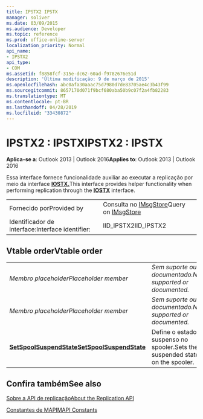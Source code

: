 ```yaml
---
title: IPSTX2 IPSTX
manager: soliver
ms.date: 03/09/2015
ms.audience: Developer
ms.topic: reference
ms.prod: office-online-server
localization_priority: Normal
api_name:
- IPSTX2
api_type:
- COM
ms.assetid: f8858fcf-315e-dc62-60ad-f9782676e51d
description: 'Última modificação: 9 de março de 2015'
ms.openlocfilehash: abc0afa30aaac75d7980d7de83705ae4c3b43f99
ms.sourcegitcommit: 8657170d071f9bcf680aba50b9c07f2a4fb82283
ms.translationtype: MT
ms.contentlocale: pt-BR
ms.lasthandoff: 04/28/2019
ms.locfileid: "33430872"
---
```

# <a name="ipstx2--ipstx"></a><span data-ttu-id="1a0f7-103">IPSTX2 : IPSTX</span><span class="sxs-lookup"><span data-stu-id="1a0f7-103">IPSTX2 : IPSTX</span></span>

  
  
<span data-ttu-id="1a0f7-104">**Aplica-se a**: Outlook 2013 | Outlook 2016</span><span class="sxs-lookup"><span data-stu-id="1a0f7-104">**Applies to**: Outlook 2013 | Outlook 2016</span></span> 
  
<span data-ttu-id="1a0f7-105">Essa interface fornece funcionalidade auxiliar ao executar a replicação por meio da interface **[IOSTX.](iostxiunknown.md)**</span><span class="sxs-lookup"><span data-stu-id="1a0f7-105">This interface provides helper functionality when performing replication through the **[IOSTX](iostxiunknown.md)** interface.</span></span> 
  
|||
|:-----|:-----|
|<span data-ttu-id="1a0f7-106">Fornecido por</span><span class="sxs-lookup"><span data-stu-id="1a0f7-106">Provided by</span></span>  <br/> |<span data-ttu-id="1a0f7-107">Consulta no [IMsgStore](imsgstoreimapiprop.md)</span><span class="sxs-lookup"><span data-stu-id="1a0f7-107">Query on [IMsgStore](imsgstoreimapiprop.md)</span></span> <br/> |
|<span data-ttu-id="1a0f7-108">Identificador de interface:</span><span class="sxs-lookup"><span data-stu-id="1a0f7-108">Interface identifier:</span></span>  <br/> |<span data-ttu-id="1a0f7-109">IID_IPSTX2</span><span class="sxs-lookup"><span data-stu-id="1a0f7-109">IID_IPSTX2</span></span>  <br/> |
   
## <a name="vtable-order"></a><span data-ttu-id="1a0f7-110">Vtable order</span><span class="sxs-lookup"><span data-stu-id="1a0f7-110">Vtable order</span></span>

|||
|:-----|:-----|
| <span data-ttu-id="1a0f7-111">*Membro placeholder*</span><span class="sxs-lookup"><span data-stu-id="1a0f7-111">*Placeholder member*</span></span>  <br/> | <span data-ttu-id="1a0f7-112">*Sem suporte ou documentado.*</span><span class="sxs-lookup"><span data-stu-id="1a0f7-112">*Not supported or documented.*</span></span>  <br/> |
| <span data-ttu-id="1a0f7-113">*Membro placeholder*</span><span class="sxs-lookup"><span data-stu-id="1a0f7-113">*Placeholder member*</span></span>  <br/> | <span data-ttu-id="1a0f7-114">*Sem suporte ou documentado.*</span><span class="sxs-lookup"><span data-stu-id="1a0f7-114">*Not supported or documented.*</span></span>  <br/> |
|<span data-ttu-id="1a0f7-115">**[SetSpoolSuspendState](ipstx2-setspoolsuspendstate.md)**</span><span class="sxs-lookup"><span data-stu-id="1a0f7-115">**[SetSpoolSuspendState](ipstx2-setspoolsuspendstate.md)**</span></span> <br/> |<span data-ttu-id="1a0f7-116">Define o estado suspenso no spooler.</span><span class="sxs-lookup"><span data-stu-id="1a0f7-116">Sets the suspended state on the spooler.</span></span>  <br/> |
   
## <a name="see-also"></a><span data-ttu-id="1a0f7-117">Confira também</span><span class="sxs-lookup"><span data-stu-id="1a0f7-117">See also</span></span>



[<span data-ttu-id="1a0f7-118">Sobre a API de replicação</span><span class="sxs-lookup"><span data-stu-id="1a0f7-118">About the Replication API</span></span>](about-the-replication-api.md)
  
[<span data-ttu-id="1a0f7-119">Constantes de MAPI</span><span class="sxs-lookup"><span data-stu-id="1a0f7-119">MAPI Constants</span></span>](mapi-constants.md)


